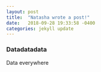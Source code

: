 ```yaml
---
layout: post
title:  "Natasha wrote a post!"
date:   2018-09-28 19:33:58 -0400
categories: jekyll update
---
```

### Datadatadata

Data everywhere
